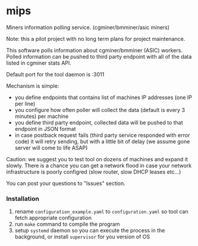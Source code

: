 # mips
Miners information polling service. (cgminer/bmminer/asic miners)

Note: this a pilot project with no long term plans for project maintenance.

This software polls information about cgminer/bmminer (ASIC) workers.
Polled information can be pushed to third party endpoint with all of the data listed in cgminer stats API.

Default port for the tool daemon is :3011

Mechanism is simple:
- you define endpoints that contains list of machines IP addresses (one IP per line)
- you configure how often poller will collect the data (default is every 3 minutes) per machine
- you define third party endpoint, collected data will be pushed to that endpoint in JSON format
- in case postback request fails (third party service responded with error code) it will retry sending, but with a little bit of delay (we assume gone server will come to life ASAP)

Caution: we suggest you to test tool on dozens of machines and expand it slowly. There is a chance you can get a network flood
in case your network infrastructure is poorly configred (slow router, slow DHCP leases etc...)

You can post your questions to "Issues" section.

### Installation
1. rename `configuration_example.yaml` to `configuration.yaml` so tool can fetch appropriate configuration
2. run `make` command to compile the program
3. setup `systemd` daemon so you can execute the process in the background, or install `supervisor` for you version of OS